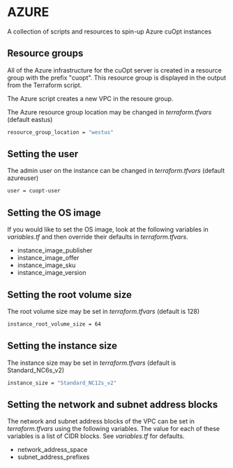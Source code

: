 # AZURE
A collection of scripts and resources to spin-up Azure cuOpt instances

## Resource groups

All of the Azure infrastructure for the cuOpt server is created in
a resource group with the prefix "cuopt".  This resource group
is displayed in the output from the Terraform script.

The Azure script creates a new VPC in the resoure group.

The Azure resource group location may be changed in *terraform.tfvars* (default eastus)
```bash
resource_group_location = "westus"
```

## Setting the user

The admin user on the instance can be changed in *terraform.tfvars* (default azureuser)
```bash
user = cuopt-user
```

## Setting the OS image

If you would like to set the OS image, look at the following variables in *variables.tf* and then override
their defaults in *terraform.tfvars*.

* instance_image_publisher
* instance_image_offer
* instance_image_sku
* instance_image_version

## Setting the root volume size

The root volume size may be set in *terraform.tfvars* (default is 128)
```bash
instance_root_volume_size = 64
```

## Setting the instance size

The instance size may be set in *terraform.tfvars* (default is Standard_NC6s_v2)
```bash
instance_size = "Standard_NC12s_v2"
```

## Setting the network and subnet address blocks

The network and subnet address blocks of the VPC can be set in *terraform.tfvars* using the following
variables. The value for each of these variables is a list of CIDR blocks. See *variables.tf* for defaults.

* network_address_space
* subnet_address_prefixes

